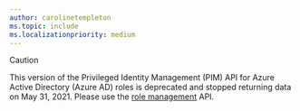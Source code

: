 ```yaml
---
author: carolinetempleton
ms.topic: include
ms.localizationpriority: medium
---
```


<!-- markdownlint-disable MD041-->

>[!CAUTION]
>This version of the Privileged Identity Management (PIM) API for Azure Active Directory (Azure AD) roles is deprecated and stopped returning data on May 31, 2021. Please use the [role management](/graph/api/resources/rolemanagement?view=graph-rest-beta&preserve-view=true) API.
